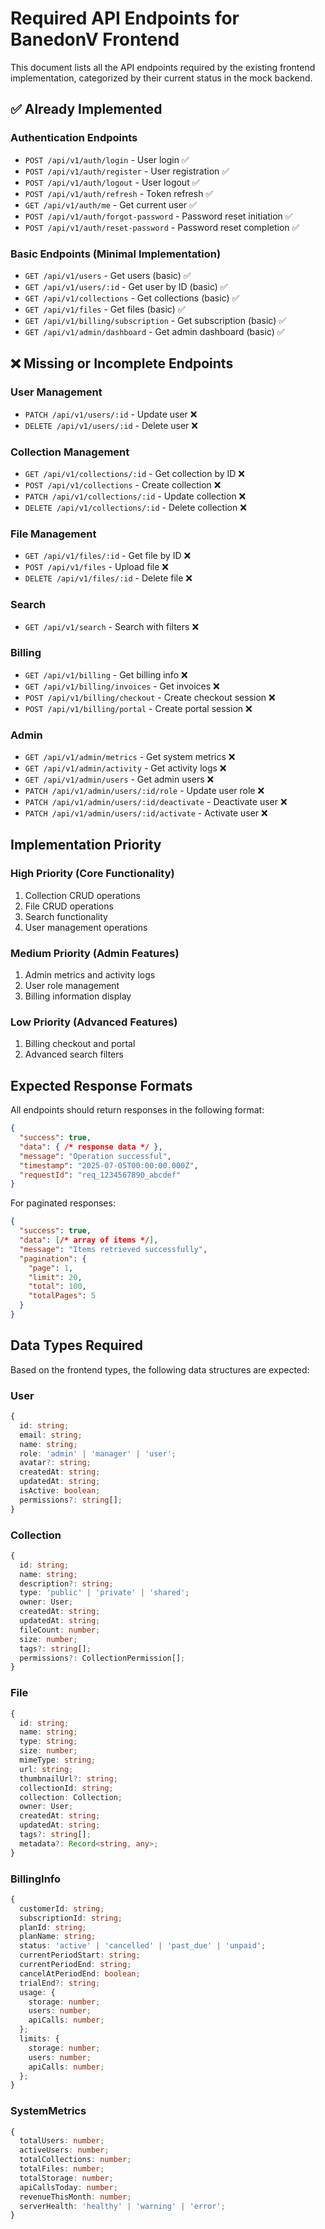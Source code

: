 # Required API Endpoints for BanedonV Frontend

This document lists all the API endpoints required by the existing frontend implementation, categorized by their current status in the mock backend.

## ✅ Already Implemented

### Authentication Endpoints
- `POST /api/v1/auth/login` - User login ✅
- `POST /api/v1/auth/register` - User registration ✅
- `POST /api/v1/auth/logout` - User logout ✅
- `POST /api/v1/auth/refresh` - Token refresh ✅
- `GET /api/v1/auth/me` - Get current user ✅
- `POST /api/v1/auth/forgot-password` - Password reset initiation ✅
- `POST /api/v1/auth/reset-password` - Password reset completion ✅

### Basic Endpoints (Minimal Implementation)
- `GET /api/v1/users` - Get users (basic) ✅
- `GET /api/v1/users/:id` - Get user by ID (basic) ✅
- `GET /api/v1/collections` - Get collections (basic) ✅
- `GET /api/v1/files` - Get files (basic) ✅
- `GET /api/v1/billing/subscription` - Get subscription (basic) ✅
- `GET /api/v1/admin/dashboard` - Get admin dashboard (basic) ✅

## ❌ Missing or Incomplete Endpoints

### User Management
- `PATCH /api/v1/users/:id` - Update user ❌
- `DELETE /api/v1/users/:id` - Delete user ❌

### Collection Management
- `GET /api/v1/collections/:id` - Get collection by ID ❌
- `POST /api/v1/collections` - Create collection ❌
- `PATCH /api/v1/collections/:id` - Update collection ❌
- `DELETE /api/v1/collections/:id` - Delete collection ❌

### File Management
- `GET /api/v1/files/:id` - Get file by ID ❌
- `POST /api/v1/files` - Upload file ❌
- `DELETE /api/v1/files/:id` - Delete file ❌

### Search
- `GET /api/v1/search` - Search with filters ❌

### Billing
- `GET /api/v1/billing` - Get billing info ❌
- `GET /api/v1/billing/invoices` - Get invoices ❌
- `POST /api/v1/billing/checkout` - Create checkout session ❌
- `POST /api/v1/billing/portal` - Create portal session ❌

### Admin
- `GET /api/v1/admin/metrics` - Get system metrics ❌
- `GET /api/v1/admin/activity` - Get activity logs ❌
- `GET /api/v1/admin/users` - Get admin users ❌
- `PATCH /api/v1/admin/users/:id/role` - Update user role ❌
- `PATCH /api/v1/admin/users/:id/deactivate` - Deactivate user ❌
- `PATCH /api/v1/admin/users/:id/activate` - Activate user ❌

## Implementation Priority

### High Priority (Core Functionality)
1. Collection CRUD operations
2. File CRUD operations
3. Search functionality
4. User management operations

### Medium Priority (Admin Features)
1. Admin metrics and activity logs
2. User role management
3. Billing information display

### Low Priority (Advanced Features)
1. Billing checkout and portal
2. Advanced search filters

## Expected Response Formats

All endpoints should return responses in the following format:

```json
{
  "success": true,
  "data": { /* response data */ },
  "message": "Operation successful",
  "timestamp": "2025-07-05T00:00:00.000Z",
  "requestId": "req_1234567890_abcdef"
}
```

For paginated responses:
```json
{
  "success": true,
  "data": [/* array of items */],
  "message": "Items retrieved successfully",
  "pagination": {
    "page": 1,
    "limit": 20,
    "total": 100,
    "totalPages": 5
  }
}
```

## Data Types Required

Based on the frontend types, the following data structures are expected:

### User
```typescript
{
  id: string;
  email: string;
  name: string;
  role: 'admin' | 'manager' | 'user';
  avatar?: string;
  createdAt: string;
  updatedAt: string;
  isActive: boolean;
  permissions?: string[];
}
```

### Collection
```typescript
{
  id: string;
  name: string;
  description?: string;
  type: 'public' | 'private' | 'shared';
  owner: User;
  createdAt: string;
  updatedAt: string;
  fileCount: number;
  size: number;
  tags?: string[];
  permissions?: CollectionPermission[];
}
```

### File
```typescript
{
  id: string;
  name: string;
  type: string;
  size: number;
  mimeType: string;
  url: string;
  thumbnailUrl?: string;
  collectionId: string;
  collection: Collection;
  owner: User;
  createdAt: string;
  updatedAt: string;
  tags?: string[];
  metadata?: Record<string, any>;
}
```

### BillingInfo
```typescript
{
  customerId: string;
  subscriptionId: string;
  planId: string;
  planName: string;
  status: 'active' | 'cancelled' | 'past_due' | 'unpaid';
  currentPeriodStart: string;
  currentPeriodEnd: string;
  cancelAtPeriodEnd: boolean;
  trialEnd?: string;
  usage: {
    storage: number;
    users: number;
    apiCalls: number;
  };
  limits: {
    storage: number;
    users: number;
    apiCalls: number;
  };
}
```

### SystemMetrics
```typescript
{
  totalUsers: number;
  activeUsers: number;
  totalCollections: number;
  totalFiles: number;
  totalStorage: number;
  apiCallsToday: number;
  revenueThisMonth: number;
  serverHealth: 'healthy' | 'warning' | 'error';
}
```
